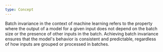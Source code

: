 ```yaml
---
type: Concept
---
```


Batch invariance in the context of machine learning refers to the property where the output of a model for a given input does not depend on the batch size or the presence of other inputs in the batch. Achieving batch invariance ensures that the model's behavior is consistent and predictable, regardless of how inputs are grouped or processed in batches.